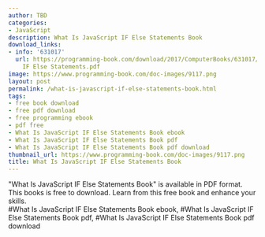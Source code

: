 ```yaml
---
author: TBD
categories:
- JavaScript
description: What Is JavaScript IF Else Statements Book
download_links:
- info: '631017'
  url: https://programming-book.com/download/2017/ComputerBooks/631017/What Is JavaScript
    IF Else Statements.pdf
image: https://www.programming-book.com/doc-images/9117.png
layout: post
permalink: /what-is-javascript-if-else-statements-book.html
tags:
- free book download
- free pdf download
- free programming ebook
- pdf free
- What Is JavaScript IF Else Statements Book ebook
- What Is JavaScript IF Else Statements Book pdf
- What Is JavaScript IF Else Statements Book pdf download
thumbnail_url: https://www.programming-book.com/doc-images/9117.png
title: What Is JavaScript IF Else Statements Book
---
```


 
<div class="item-desc text-justify">
  "What Is JavaScript IF Else Statements Book" is available in PDF format. This books is free to download. Learn from this free book and enhance your skills.
  <br>
  #What Is JavaScript IF Else Statements Book ebook, #What Is JavaScript IF Else Statements Book pdf, #What Is JavaScript IF Else Statements Book pdf download
</div>